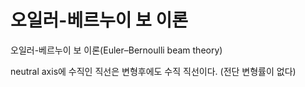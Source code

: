 # 오일러-베르누이 보 이론
오일러-베르누이 보 이론(Euler–Bernoulli beam theory)

neutral axis에 수직인 직선은 변형후에도 수직 직선이다. (전단 변형률이 없다)
